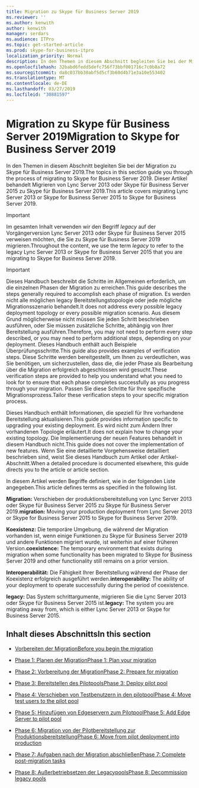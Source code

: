 ```yaml
---
title: Migration zu Skype für Business Server 2019
ms.reviewer: ''
ms.author: kenwith
author: kenwith
manager: serdars
ms.audience: ITPro
ms.topic: get-started-article
ms.prod: skype-for-business-itpro
localization_priority: Normal
description: In den Themen in diesem Abschnitt begleiten Sie bei der Migration zu Skype für Business Server 2019.
ms.openlocfilehash: 32babd6fedd5defc756f73bbf001716c7c0b8a72
ms.sourcegitcommit: da8c037bb30abf5d5cf3b60d4b71e3a10e553402
ms.translationtype: MT
ms.contentlocale: de-DE
ms.lasthandoff: 03/27/2019
ms.locfileid: "30881597"
---
```

# <a name="migration-to-skype-for-business-server-2019"></a><span data-ttu-id="80e15-103">Migration zu Skype für Business Server 2019</span><span class="sxs-lookup"><span data-stu-id="80e15-103">Migration to Skype for Business Server 2019</span></span>

<span data-ttu-id="80e15-104">In den Themen in diesem Abschnitt begleiten Sie bei der Migration zu Skype für Business Server 2019.</span><span class="sxs-lookup"><span data-stu-id="80e15-104">The topics in this section guide you through the process of migrating to Skype for Business Server 2019.</span></span> <span data-ttu-id="80e15-105">Dieser Artikel behandelt Migrieren von Lync Server 2013 oder Skype für Business Server 2015 zu Skype für Business Server 2019.</span><span class="sxs-lookup"><span data-stu-id="80e15-105">This article covers migrating Lync Server 2013 or Skype for Business Server 2015 to Skype for Business Server 2019.</span></span>

> [!IMPORTANT]
> <span data-ttu-id="80e15-106">Im gesamten Inhalt verwenden wir den Begriff *legacy* auf der Vorgängerversion Lync Server 2013 oder Skype für Business Server 2015 verweisen möchten, die Sie zu Skype für Business Server 2019 migrieren.</span><span class="sxs-lookup"><span data-stu-id="80e15-106">Throughout the content, we use the term *legacy* to refer to the legacy Lync Server 2013 or Skype for Business Server 2015 that you are migrating to Skype for Business Server 2019.</span></span>
  
> [!IMPORTANT]
> <span data-ttu-id="80e15-107">Dieses Handbuch beschreibt die Schritte im Allgemeinen erforderlich, um die einzelnen Phasen der Migration zu erreichen.</span><span class="sxs-lookup"><span data-stu-id="80e15-107">This guide describes the steps generally required to accomplish each phase of migration.</span></span> <span data-ttu-id="80e15-108">Es werden nicht alle möglichen legacy Bereitstellungstopologie oder jede mögliche Migrationsszenario behandelt.</span><span class="sxs-lookup"><span data-stu-id="80e15-108">It does not address every possible legacy deployment topology or every possible migration scenario.</span></span> <span data-ttu-id="80e15-109">Aus diesem Grund möglicherweise nicht müssen Sie jeden Schritt beschrieben ausführen, oder Sie müssen zusätzliche Schritte, abhängig von Ihrer Bereitstellung ausführen.</span><span class="sxs-lookup"><span data-stu-id="80e15-109">Therefore, you may not need to perform every step described, or you may need to perform additional steps, depending on your deployment.</span></span> <span data-ttu-id="80e15-110">Dieses Handbuch enthält auch Beispiele Überprüfungsschritte.</span><span class="sxs-lookup"><span data-stu-id="80e15-110">This guide also provides examples of verification steps.</span></span> <span data-ttu-id="80e15-111">Diese Schritte werden bereitgestellt, um Ihnen zu verdeutlichen, was Sie benötigen, um sicherzustellen, dass die, die jeder Phase als Bearbeitung über die Migration erfolgreich abgeschlossen wird gesucht.</span><span class="sxs-lookup"><span data-stu-id="80e15-111">These verification steps are provided to help you understand what you need to look for to ensure that each phase completes successfully as you progress through your migration.</span></span> <span data-ttu-id="80e15-112">Passen Sie diese Schritte für Ihre spezifische Migrationsprozess.</span><span class="sxs-lookup"><span data-stu-id="80e15-112">Tailor these verification steps to your specific migration process.</span></span> 
  
<span data-ttu-id="80e15-113">Dieses Handbuch enthält Informationen, die speziell für Ihre vorhandene Bereitstellung aktualisieren.</span><span class="sxs-lookup"><span data-stu-id="80e15-113">This guide provides information specific to upgrading your existing deployment.</span></span> <span data-ttu-id="80e15-114">Es wird nicht zum Ändern Ihrer vorhandenen Topologie erläutert.</span><span class="sxs-lookup"><span data-stu-id="80e15-114">It does not explain how to change your existing topology.</span></span> <span data-ttu-id="80e15-115">Die Implementierung der neuen Features behandelt in diesem Handbuch nicht.</span><span class="sxs-lookup"><span data-stu-id="80e15-115">This guide does not cover the implementation of new features.</span></span> <span data-ttu-id="80e15-116">Wenn Sie eine detaillierte Vorgehensweise detailliert beschrieben sind, weist Sie dieses Handbuch zum Artikel oder Artikel-Abschnitt.</span><span class="sxs-lookup"><span data-stu-id="80e15-116">When a detailed procedure is documented elsewhere, this guide directs you to the article or article section.</span></span> 
  
<span data-ttu-id="80e15-117">In diesem Artikel werden Begriffe definiert, wie in der folgenden Liste angegeben.</span><span class="sxs-lookup"><span data-stu-id="80e15-117">This article defines terms as specified in the following list.</span></span>
  
<span data-ttu-id="80e15-118">**Migration:** Verschieben der produktionsbereitstellung von Lync Server 2013 oder Skype für Business Server 2015 zu Skype für Business Server 2019.</span><span class="sxs-lookup"><span data-stu-id="80e15-118">**migration:** Moving your production deployment from Lync Server 2013 or Skype for Business Server 2015 to Skype for Business Server 2019.</span></span>
    
<span data-ttu-id="80e15-119">**Koexistenz:** Die temporäre Umgebung, die während der Migration vorhanden ist, wenn einige Funktionen zu Skype für Business Server 2019 und andere Funktionen migriert wurde, ist weiterhin auf einer früheren Version.</span><span class="sxs-lookup"><span data-stu-id="80e15-119">**coexistence:** The temporary environment that exists during migration when some functionality has been migrated to Skype for Business Server 2019 and other functionality still remains on a prior version.</span></span>
    
<span data-ttu-id="80e15-120">**Interoperabilität:** Die Fähigkeit Ihrer Bereitstellung während der Phase der Koexistenz erfolgreich ausgeführt werden.</span><span class="sxs-lookup"><span data-stu-id="80e15-120">**interoperability:** The ability of your deployment to operate successfully during the period of coexistence.</span></span>

<span data-ttu-id="80e15-121">**legacy:** Das System schrittargumente, migrieren Sie die Lync Server 2013 oder Skype für Business Server 2015 ist.</span><span class="sxs-lookup"><span data-stu-id="80e15-121">**legacy:** The system you are migrating away from, which is either Lync Server 2013 or Skype for Business Server 2015.</span></span>
    
## <a name="in-this-section"></a><span data-ttu-id="80e15-122">Inhalt dieses Abschnitts</span><span class="sxs-lookup"><span data-stu-id="80e15-122">In this section</span></span>

- [<span data-ttu-id="80e15-123">Vorbereiten der Migration</span><span class="sxs-lookup"><span data-stu-id="80e15-123">Before you begin the migration</span></span>](before-you-begin-the-migration.md)
    
- [<span data-ttu-id="80e15-124">Phase 1: Planen der Migration</span><span class="sxs-lookup"><span data-stu-id="80e15-124">Phase 1: Plan your migration</span></span>](phase-1-plan-your-migration.md)
    
- [<span data-ttu-id="80e15-125">Phase 2: Vorbereitung der Migration</span><span class="sxs-lookup"><span data-stu-id="80e15-125">Phase 2: Prepare for migration</span></span>](phase-2-prepare-for-migration.md)
    
- [<span data-ttu-id="80e15-126">Phase 3: Bereitstellen des Pilotpools</span><span class="sxs-lookup"><span data-stu-id="80e15-126">Phase 3: Deploy pilot pool</span></span>](phase-3-deploy-pilot-pool.md)
    
- [<span data-ttu-id="80e15-127">Phase 4: Verschieben von Testbenutzern in den pilotpool</span><span class="sxs-lookup"><span data-stu-id="80e15-127">Phase 4: Move test users to the pilot pool</span></span>](phase-4-move-test-users-to-the-pilot-pool.md)
    
- [<span data-ttu-id="80e15-128">Phase 5: Hinzufügen von Edgeservern zum Pilotpool</span><span class="sxs-lookup"><span data-stu-id="80e15-128">Phase 5: Add Edge Server to pilot pool</span></span>](phase-5-add-edge-server-to-pilot-pool.md)
    
- [<span data-ttu-id="80e15-129">Phase 6: Migration von der Pilotbereitstellung zur Produktionsbereitstellung</span><span class="sxs-lookup"><span data-stu-id="80e15-129">Phase 6: Move from pilot deployment into production</span></span>](phase-6-move-from-pilot-deployment-into-production.md)
    
- [<span data-ttu-id="80e15-130">Phase 7: Aufgaben nach der Migration abschließen</span><span class="sxs-lookup"><span data-stu-id="80e15-130">Phase 7: Complete post-migration tasks</span></span>](phase-7-complete-post-migration-tasks.md)
    
- [<span data-ttu-id="80e15-131">Phase 8: Außerbetriebsetzen der Legacypools</span><span class="sxs-lookup"><span data-stu-id="80e15-131">Phase 8: Decommission legacy pools</span></span>](phase-8-decommission-legacy-pools.md)
    

